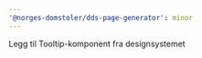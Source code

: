 ```yaml
---
'@norges-domstoler/dds-page-generator': minor
---
```


Legg til Tooltip-komponent fra designsystemet
